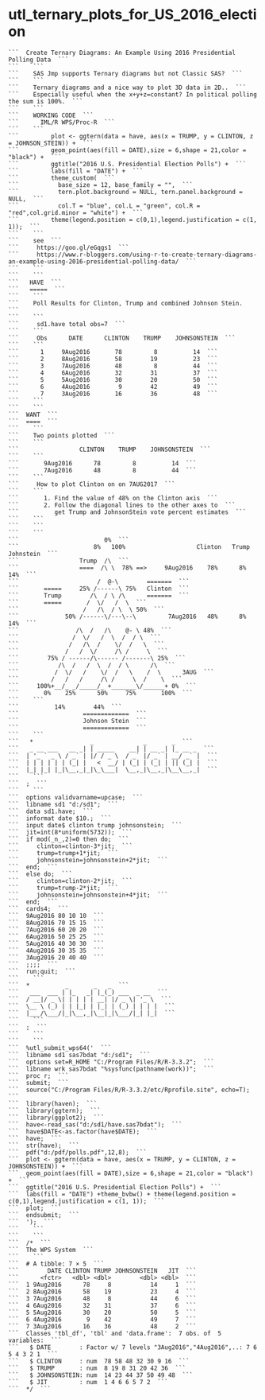 # utl_ternary_plots_for_US_2016_election

    ```  Create Ternary Diagrams: An Example Using 2016 Presidential Polling Data  ```
    ```    ```
    ```    SAS Jmp supports Ternary diagrams but not Classic SAS?  ```
    ```    ```
    ```    Ternary diagrams and a nice way to plot 3D data in 2D..  ```
    ```    Especially useful when the x+y+z=constant? In political polling the sum is 100%.  ```
    ```    ```
    ```    WORKING CODE  ```
    ```      IML/R WPS/Proc-R  ```
    ```    ```
    ```         plot <- ggtern(data = have, aes(x = TRUMP, y = CLINTON, z = JOHNSON_STEIN)) +  ```
    ```         geom_point(aes(fill = DATE),size = 6,shape = 21,color = "black") +  ```
    ```         ggtitle("2016 U.S. Presidential Election Polls") +  ```
    ```         labs(fill = "DATE") +  ```
    ```         theme_custom(  ```
    ```           base_size = 12, base_family = "",  ```
    ```           tern.plot.background = NULL, tern.panel.background = NULL,  ```
    ```           col.T = "blue", col.L = "green", col.R = "red",col.grid.minor = "white") +  ```
    ```         theme(legend.position = c(0,1),legend.justification = c(1, 1));  ```
    ```    ```
    ```    see  ```
    ```     https://goo.gl/eGqgs1  ```
    ```     https://www.r-bloggers.com/using-r-to-create-ternary-diagrams-an-example-using-2016-presidential-polling-data/  ```
    ```    ```
    ```    ```
    ```   HAVE  ```
    ```   =====  ```
    ```    ```
    ```    Poll Results for Clinton, Trump and combined Johnson Stein.  ```
    ```    ```
    ```     sd1.have total obs=7  ```
    ```    ```
    ```     Obs      DATE      CLINTON    TRUMP    JOHNSONSTEIN  ```
    ```    ```
    ```      1     9Aug2016       78         8          14  ```
    ```      2     8Aug2016       58        19          23  ```
    ```      3     7Aug2016       48         8          44  ```
    ```      4     6Aug2016       32        31          37  ```
    ```      5     5Aug2016       30        20          50  ```
    ```      6     4Aug2016        9        42          49  ```
    ```      7     3Aug2016       16        36          48  ```
    ```    ```
    ```    ```
    ```  WANT  ```
    ```  ====  ```
    ```    ```
    ```    Two points plotted  ```
    ```    ```
    ```                 CLINTON    TRUMP    JOHNSONSTEIN  ```
    ```    ```
    ```       9Aug2016      78         8          14  ```
    ```       7Aug2016      48         8          44  ```
    ```    ```
    ```     How to plot Clinton on on 7AUG2017  ```
    ```    ```
    ```       1. Find the value of 48% on the Clinton axis  ```
    ```       2. Follow the diagonal lines to the other axes to  ```
    ```          get Trump and JohnsonStein vote percent estimates  ```
    ```    ```
    ```    ```
    ```    ```
    ```                        0%  ```
    ```                     8%   100%                    Clinton   Trump  Johnstein  ```
    ```                 Trump  /\  ```
    ```                 ====  /\ \  78% ==>     9Aug2016    78%      8%     14%  ```
    ```                      /  @-\        =======  ```
    ```       =====     25% /------\ 75%   Clinton  ```
    ```       Trump        /\  / \ /\      =======  ```
    ```       =====       /  \/   /  \  ```
    ```                  /   /\  / \  \ 50%  ```
    ```             50% /------\/---\--\         7Aug2016   48%      8%     14%  ```
    ```                /\  /   /\    @- \ 48%  ```
    ```               /  \/   /  \  /  / \  ```
    ```              /   /\  /    \/  /   \  ```
    ```             /   /  \/     /\ /     \  ```
    ```        75% / ------/\------ /-------\ 25%  ```
    ```           /\  /   /  \  /  / \      /\  ```
    ```          /  \/   /    \/  /   \    /  \      3AUG  ```
    ```         /   /   /     /\ /     \  /    \  ```
    ```     100%+__/_ _/_____/_ +_______\/______+ 0%  ```
    ```       0%    25%      50%     75%       100%  ```
    ```    ```
    ```          14%        44%  ```
    ```                  =============  ```
    ```                  Johnson Stein  ```
    ```                  =============  ```
    ```    ```
    ```   *                _              _       _  ```
    ```   _ __ ___   __ _| | _____    __| | __ _| |_ __ _  ```
    ```  | '_ ` _ \ / _` | |/ / _ \  / _` |/ _` | __/ _` |  ```
    ```  | | | | | | (_| |   <  __/ | (_| | (_| | || (_| |  ```
    ```  |_| |_| |_|\__,_|_|\_\___|  \__,_|\__,_|\__\__,_|  ```
    ```    ```
    ```  ;  ```
    ```    ```
    ```  options validvarname=upcase;  ```
    ```  libname sd1 "d:/sd1";  ```
    ```  data sd1.have;  ```
    ```  informat date $10.;  ```
    ```  input date$ clinton trump johnsonstein;  ```
    ```  jit=int(8*uniform(5732));  ```
    ```  if mod(_n_,2)=0 then do;  ```
    ```     clinton=clinton-3*jit;  ```
    ```     trump=trump+1*jit;  ```
    ```     johnsonstein=johnsonstein+2*jit;  ```
    ```  end;  ```
    ```  else do;  ```
    ```     clinton=clinton-2*jit;  ```
    ```     trump=trump-2*jit;  ```
    ```     johnsonstein=johnsonstein+4*jit;  ```
    ```  end;  ```
    ```  cards4;  ```
    ```  9Aug2016 80 10 10  ```
    ```  8Aug2016 70 15 15  ```
    ```  7Aug2016 60 20 20  ```
    ```  6Aug2016 50 25 25  ```
    ```  5Aug2016 40 30 30  ```
    ```  4Aug2016 30 35 35  ```
    ```  3Aug2016 20 40 40  ```
    ```  ;;;;  ```
    ```  run;quit;  ```
    ```    ```
    ```  *          _       _   _  ```
    ```   ___  ___ | |_   _| |_(_) ___  _ __  ```
    ```  / __|/ _ \| | | | | __| |/ _ \| '_ \  ```
    ```  \__ \ (_) | | |_| | |_| | (_) | | | |  ```
    ```  |___/\___/|_|\__,_|\__|_|\___/|_| |_|  ```
    ```    ```
    ```  ;  ```
    ```    ```
    ```    ```
    ```  %utl_submit_wps64('  ```
    ```  libname sd1 sas7bdat "d:/sd1";  ```
    ```  options set=R_HOME "C:/Program Files/R/R-3.3.2";  ```
    ```  libname wrk sas7bdat "%sysfunc(pathname(work))";  ```
    ```  proc r;  ```
    ```  submit;  ```
    ```  source("C:/Program Files/R/R-3.3.2/etc/Rprofile.site", echo=T);  ```
    ```  library(haven);  ```
    ```  library(ggtern);  ```
    ```  library(ggplot2);  ```
    ```  have<-read_sas("d:/sd1/have.sas7bdat");  ```
    ```  have$DATE<-as.factor(have$DATE);  ```
    ```  have;  ```
    ```  str(have);  ```
    ```  pdf("d:/pdf/polls.pdf",12,8);  ```
    ```  plot <- ggtern(data = have, aes(x = TRUMP, y = CLINTON, z = JOHNSONSTEIN)) +  ```
    ```  geom_point(aes(fill = DATE),size = 6,shape = 21,color = "black") +  ```
    ```  ggtitle("2016 U.S. Presidential Election Polls") +  ```
    ```  labs(fill = "DATE") +theme_bvbw() + theme(legend.position = c(0,1),legend.justification = c(1, 1));  ```
    ```  plot;  ```
    ```  endsubmit;  ```
    ```  ');  ```
    ```    ```
    ```    ```
    ```  /*  ```
    ```  The WPS System  ```
    ```    ```
    ```  # A tibble: 7 × 5  ```
    ```        DATE CLINTON TRUMP JOHNSONSTEIN   JIT  ```
    ```      <fctr>   <dbl> <dbl>        <dbl> <dbl>  ```
    ```  1 9Aug2016      78     8           14     1  ```
    ```  2 8Aug2016      58    19           23     4  ```
    ```  3 7Aug2016      48     8           44     6  ```
    ```  4 6Aug2016      32    31           37     6  ```
    ```  5 5Aug2016      30    20           50     5  ```
    ```  6 4Aug2016       9    42           49     7  ```
    ```  7 3Aug2016      16    36           48     2  ```
    ```  Classes 'tbl_df', 'tbl' and 'data.frame':	7 obs. of  5 variables:  ```
    ```   $ DATE        : Factor w/ 7 levels "3Aug2016","4Aug2016",..: 7 6 5 4 3 2 1  ```
    ```   $ CLINTON     : num  78 58 48 32 30 9 16  ```
    ```   $ TRUMP       : num  8 19 8 31 20 42 36  ```
    ```   $ JOHNSONSTEIN: num  14 23 44 37 50 49 48  ```
    ```   $ JIT         : num  1 4 6 6 5 7 2  ```
    ```  */  ```

